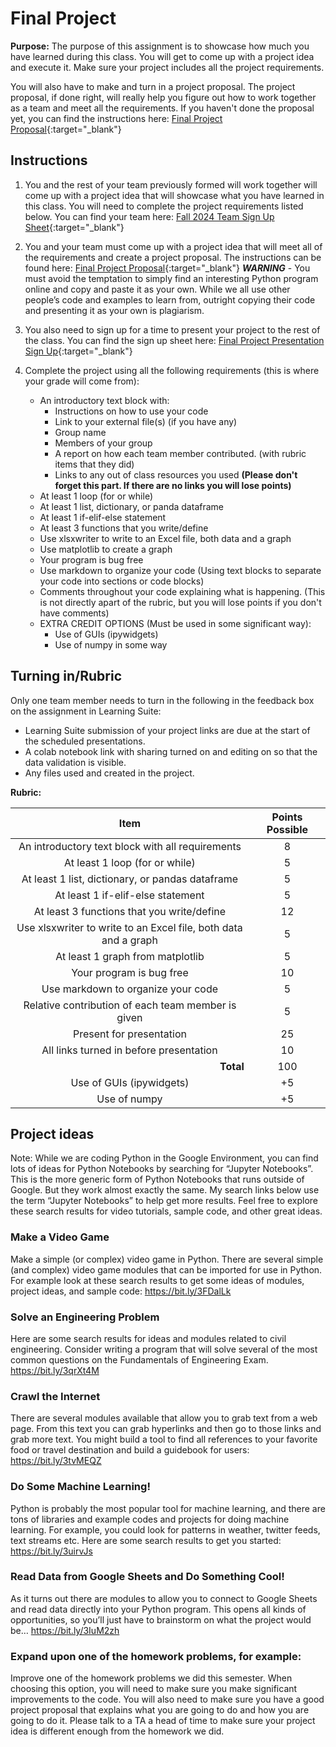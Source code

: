 #  Final Project

**Purpose:** The purpose of this assignment is to showcase how much you have learned during this class. You will get to come up with a project idea and execute it. Make sure your project includes all the project requirements. 

You will also have to make and turn in a project proposal. The project proposal, if done right, will really help you figure out how to work together as a team and meet all the requirements. If you haven't done the proposal yet, you can find the instructions here: [Final Project Proposal](https://byu-cce270.readthedocs.io/en/latest/unit3/07_final_project/final_pro_proposal/){:target="_blank"}


## Instructions

1. You and the rest of your team previously formed will work together will come up with a project idea that will showcase what you have learned in this class. You will need to complete the project requirements listed below. You can find your team here: [Fall 2024 Team Sign Up Sheet](https://docs.google.com/spreadsheets/d/1M5wcMbjZQoYJGmpG7rlZ5Y9DnLdN6QDcRKndbbrm2-U/edit?gid=2018473579#gid=2018473579){:target="_blank"}

2. You and your team must come up with a project idea that will meet all of the requirements and create a project proposal. The instructions can be found here: [Final Project Proposal](https://byu-cce270.readthedocs.io/en/latest/unit3/07_final_project/final_pro_proposal/){:target="_blank"} ***WARNING*** - You must avoid the temptation to simply find an interesting Python program online and copy and paste it as your own. While we all use other people’s code and examples to learn from, outright copying their code and presenting it as your own is plagiarism.

3. You also need to sign up for a time to present your project to the rest of the class. You can find the sign up sheet here: [Final Project Presentation Sign Up](https://docs.google.com/spreadsheets/d/1M5wcMbjZQoYJGmpG7rlZ5Y9DnLdN6QDcRKndbbrm2-U/edit?gid=1979404871#gid=1979404871){:target="_blank"}

4. Complete the project using all the following requirements (this is where your grade will come from):

      - An introductory text block with: 
         - Instructions on how to use your code
         - Link to your external file(s) (if you have any)
         - Group name
         - Members of your group
         - A report on how each team member contributed. (with rubric items that they did)
         - Links to any out of class resources you used **(Please don't forget this part. If there are no links you will lose points)**
      - At least 1 loop (for or while)
      - At least 1 list, dictionary, or panda dataframe
      - At least 1 if-elif-else statement
      - At least 3 functions that you write/define
      - Use xlsxwriter to write to an Excel file, both data and a graph
      - Use matplotlib to create a graph
      - Your program is bug free 
      - Use markdown to organize your code (Using text blocks to separate your code into sections or code blocks)
      - Comments throughout your code explaining what is happening. (This is not directly apart of the rubric, but you will lose points if you don't have comments)
      - EXTRA CREDIT OPTIONS (Must be used in some significant way):
         - Use of GUIs (ipywidgets)
         - Use of numpy in some way



## Turning in/Rubric
Only one team member needs to turn in the following in the feedback box on the assignment in Learning Suite:

- Learning Suite submission of your project links are due at the start of the scheduled presentations.
- A colab notebook link with sharing turned on and editing on so that the data validation is visible.
- Any files used and created in the project.
      

**Rubric:**

|                              Item                               | Points Possible |
|:---------------------------------------------------------------:|:---------------:|
|        An introductory text block with all requirements         |        8        |
|                 At least 1 loop (for or while)                  |        5        |
|        At least 1 list, dictionary, or pandas dataframe         |        5        |
|                At least 1 if-elif-else statement                |        5        |
|           At least 3 functions that you write/define            |       12        |
| Use xlsxwriter to write to an Excel file, both data and a graph |        5        |
|                At least 1 graph from matplotlib                 |        5        |
|                    Your program is bug free                     |       10        |
|               Use markdown to organize your code                |        5        |
|       Relative contribution of each team member is given        |        5        |
|                    Present for presentation                     |       25        |
|             All links turned in before presentation             |       10        |
|         <div style="text-align: right">**Total**</div>          |       100       |
|                    Use of GUIs (ipywidgets)                     |       +5        |
|                          Use of numpy                           |       +5        |



## Project ideas
Note: While we are coding Python in the Google Environment, you can find lots of ideas for Python Notebooks by searching for “Jupyter Notebooks”. This is the more generic form of Python Notebooks that runs outside of Google. But they work almost exactly the same. My search links below use the term “Jupyter Notebooks” to help get more results. Feel free to explore these search results for video tutorials, sample code, and other great ideas.

### Make a Video Game
Make a simple (or complex) video game in Python. There are several simple (and complex) video game modules that can be imported for use in Python. For example look at these search results to get some ideas of modules, project ideas, and sample code: https://bit.ly/3FDalLk

### Solve an Engineering Problem
Here are some search results for ideas and modules related to civil engineering. Consider writing a program that will solve several of the most common questions on the Fundamentals of Engineering Exam. https://bit.ly/3qrXt4M 

### Crawl the Internet
There are several modules available that allow you to grab text from a web page. From this text you can grab hyperlinks and then go to those links and grab more text. You might build a tool to find all references to your favorite food or travel destination and build a guidebook for users: https://bit.ly/3tvMEQZ 

### Do Some Machine Learning!
Python is probably the most popular tool for machine learning, and there are tons of libraries and example codes and projects for doing machine learning. For example, you could look for patterns in weather, twitter feeds, text streams etc. Here are some search results to get you started: https://bit.ly/3uirvJs

### Read Data from Google Sheets and Do Something Cool!
As it turns out there are modules to allow you to connect to Google Sheets and read data directly into your Python program. This opens all kinds of opportunities, so you’ll just have to brainstorm on what the project would be… https://bit.ly/3IuM2zh

### Expand upon one of the homework problems, for example: 
Improve one of the homework problems we did this semester. When choosing this option, you will need to make sure you make significant improvements to the code. You will also need to make sure you have a good project proposal that explains what you are going to do and how you are going to do it. Please talk to a TA a head of time to make sure your project idea is different enough from the homework we did.
